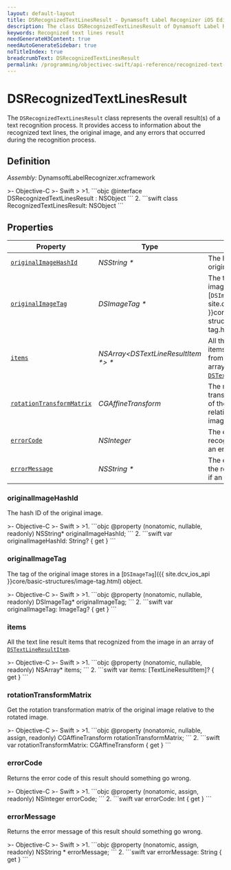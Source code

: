 ```yaml
---
layout: default-layout
title: DSRecognizedTextLinesResult - Dynamsoft Label Recognizer iOS Edition
description: The class DSRecognizedTextLinesResult of Dynamsoft Label Recognizer iOS edition represents the result of a text recognition process.
keywords: Recognized text lines result
needGenerateH3Content: true
needAutoGenerateSidebar: true
noTitleIndex: true
breadcrumbText: DSRecognizedTextLinesResult
permalink: /programming/objectivec-swift/api-reference/recognized-text-lines-result.html
---
```


# DSRecognizedTextLinesResult

The `DSRecognizedTextLinesResult` class represents the overall result(s) of a text recognition process. It provides access to information about the recognized text lines, the original image, and any errors that occurred during the recognition process.

## Definition

*Assembly:* DynamsoftLabelRecognizer.xcframework

<div class="sample-code-prefix"></div>
>- Objective-C
>- Swift
>
>1. 
```objc
@interface DSRecognizedTextLinesResult : NSObject
```
2. 
```swift
class RecognizedTextLinesResult: NSObject
```

## Properties

| Property | Type | Description |
| -------- | ---- | ----------- |
| [`originalImageHashId`](#originalimagehashid) | *NSString \** | The hash ID of the original image. |
| [`originalImageTag`](#originalimagetag) | *DSImageTag \** | The tag of the original image stores in a [`DSImageTag`]({{ site.dcv_ios_api }}core/basic-structures/image-tag.html) object. |
| [`items`](#items) | *NSArray<DSTextLineResultItem \*> \** | All the text line result items that recognized from the image in an array of [`DSTextLineResultItem`](text-line-result-item.md). |
| [`rotationTransformMatrix`](#rotationtransformmatrix) | *CGAffineTransform* | The rotation transformation matrix of the original image relative to the rotated image.|
| [`errorCode`](#errorcode) | *NSInteger* | The error code of the recognition result, if an error occurred. |
| [`errorMessage`](#errormessage) | *NSString \** | The error message of the recognition result, if an error occurred. |

### originalImageHashId

The hash ID of the original image.

<div class="sample-code-prefix"></div>
>- Objective-C
>- Swift
>
>1. 
```objc
@property (nonatomic, nullable, readonly) NSString* originalImageHashId;
```
2. 
```swift
var originalImageHashId: String? { get }
```

### originalImageTag

The tag of the original image stores in a [`DSImageTag`]({{ site.dcv_ios_api }}core/basic-structures/image-tag.html) object.

<div class="sample-code-prefix"></div>
>- Objective-C
>- Swift
>
>1. 
```objc
@property (nonatomic, nullable, readonly) DSImageTag* originalImageTag;
```
2. 
```swift
var originalImageTag: ImageTag? { get }
```

### items

All the text line result items that recognized from the image in an array of [`DSTextLineResultItem`](text-line-result-item.md).

<div class="sample-code-prefix"></div>
>- Objective-C
>- Swift
>
>1. 
```objc
@property (nonatomic, nullable, readonly) NSArray<DSTextLineResultItem*>* items;
```
2. 
```swift
var items: [TextLineResultItem]? { get }
```

### rotationTransformMatrix

Get the rotation transformation matrix of the original image relative to the rotated image.

<div class="sample-code-prefix"></div>
>- Objective-C
>- Swift
>
>1. 
```objc
@property (nonatomic, nullable, assign, readonly) CGAffineTransform rotationTransformMatrix;
```
2. 
```swift
var rotationTransformMatrix: CGAffineTransform { get }
```

### errorCode

Returns the error code of this result should something go wrong.

<div class="sample-code-prefix"></div>
>- Objective-C
>- Swift
>
>1. 
```objc
@property (nonatomic, assign, readonly) NSInteger errorCode;
```
2. 
```swift
var errorCode: Int { get }
```

### errorMessage

Returns the error message of this result should something go wrong.

<div class="sample-code-prefix"></div>
>- Objective-C
>- Swift
>
>1. 
```objc
@property (nonatomic, assign, readonly) NSString * errorMessage;
```
2. 
```swift
var errorMessage: String { get }
```

